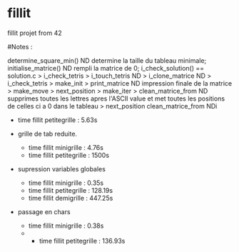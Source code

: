 # fillit
fillit projet from 42

#Notes :

determine_square_min()				ND		determine la taille du tableau minimale;
initialise_matrice()				ND		rempli la matrice de 0;
i_check_solution() == solution.c
	> i_check_tetris
		> i_touch_tetris			ND
		> i_clone_matrice			ND
		> i_check_tetris
	> make_init
	> print_matrice					ND		impression finale de la matrice
	> make_move
		> next_position
		> make_iter
			> clean_matrice_from	ND		supprimes toutes les lettres apres l'ASCII value 
											et met toutes les positions de celles ci a 0 dans le tableau
			> next_position
				clean_matrice_from	NDi

* time fillit petitegrille : 5.63s

* grille de tab reduite.
	* time fillit minigrille : 4.76s
	* time fillit petitegrille : 1500s
* supression variables globales
	* time fillit minigrille : 0.35s
	* time fillit petitegrille : 128.19s
	* time fillit demigrille : 447.25s
* passage en chars
	* time fillit minigrille : 0.38s
	* * time fillit petitegrille : 136.93s